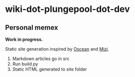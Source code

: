 # wiki-dot-plungepool-dot-dev
## Personal memex

**Work in progress.**

Static site generation inspired by [Oscean](https://github.com/XXIIVV/oscean) and [Mizi](https://github.com/AbstractXan/Mizi).

1) Markdown articles go in src
2) Run build.py
3) Static HTML generated to site folder
